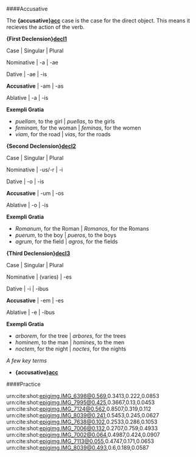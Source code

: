 ####Accusative

The **{accusative}[acc]** case is the case for the direct object.  This means it recieves the action of the verb.

[acc]: urn:cite:hclat:category.accusative

**{First Declension}[decl1]**

[decl1]: urn:cite:hclat:category.decl1

Case | Singular | Plural

Nominative | -a | -ae

Dative | -ae | -is

**Accusative** | -am | -as

Ablative | -a | -is

**Exempli Gratia**

- *puellam*, to the girl | *puellas*, to the girls
- *feminam*, for the woman | *feminas*, for the women
- *viam*, for the road | *vias*, for the roads

**{Second Declension}[decl2]**

[decl2]: urn:cite:hclat:category.decl2

Case | Singular | Plural

Nominative | -us/-r | -i

Dative | -o | -is

**Accusative** | -um | -os

Ablative | -o | -is

**Exempli Gratia**

- *Romanum*, for the Roman | *Romanos*, for the Romans
- *puerum*, to the boy | *pueros*, to the boys
- *agrum*, for the field | *agros*, for the fields

**{Third Declension}[decl3]**

[decl3]: urn:cite:hclat:category.decl3

Case | Singular | Plural

Nominative | (varies) | -es

Dative | -i | -ibus

**Accusative** | -em | -es

Ablative | -e | -ibus

**Exempli Gratia**

- *arborem*, for the tree | *arbores*, for the trees
- *hominem*, to the man | *homines*, to the men
- *noctem*, for the night | *noctes*, for the nights

*A few key terms*

- **{accusative}[acc]**

####Practice

urn:cite:shot:epigimg.IMG_6398@0.569,0.3413,0.222,0.0853
urn:cite:shot:epigimg.IMG_7995@0.425,0.3667,0.13,0.0453
urn:cite:shot:epigimg.IMG_7124@0.562,0.8507,0.319,0.112
urn:cite:shot:epigimg.IMG_8039@0.241,0.5453,0.245,0.0627
urn:cite:shot:epigimg.IMG_7638@0.102,0.2533,0.286,0.1053
urn:cite:shot:epigimg.IMG_7006@0.132,0.2707,0.759,0.4933
urn:cite:shot:epigimg.IMG_7002@0.064,0.4987,0.424,0.0907
urn:cite:shot:epigimg.IMG_7113@0.055,0.4747,0.171,0.0653
urn:cite:shot:epigimg.IMG_8039@0.493,0.6,0.189,0.0587

